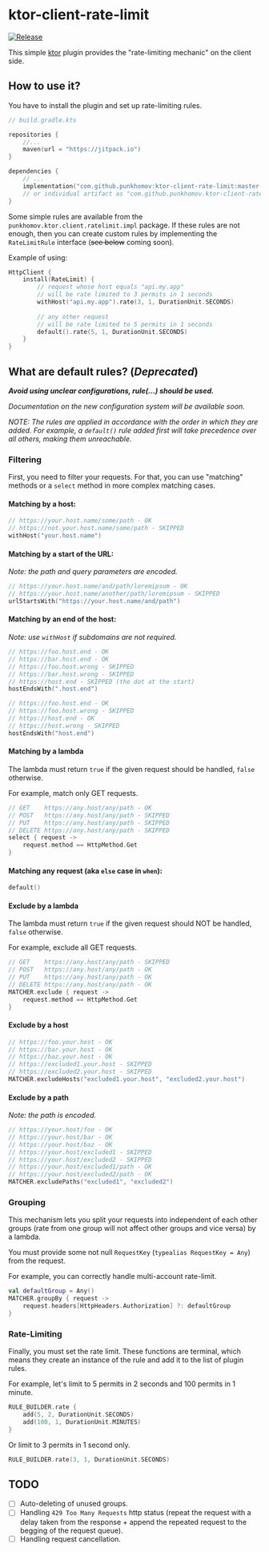 # ktor-client-rate-limit
[![Release](https://jitpack.io/v/punkhomov/ktor-client-rate-limit.svg)](https://jitpack.io/#punkhomov/ktor-client-rate-limit)

This simple [ktor](https://github.com/ktorio/ktor) plugin provides the "rate-limiting mechanic" on the client side.

## How to use it?
You have to install the plugin and set up rate-limiting rules.
```kotlin
// build.gradle.kts

repositories {
    //...
    maven(url = "https://jitpack.io")
}

dependencies {
    // ...
    implementation("com.github.punkhomov:ktor-client-rate-limit:master-SNAPSHOT")
    // or individual artifact as "com.github.punkhomov.ktor-client-rate-limit:ktor-client-rate-limit"
}
```

Some simple rules are available from the `punkhomov.ktor.client.ratelimit.impl` package. If these rules are not enough, then you can create custom rules by implementing the ``RateLimitRule`` interface (~~see below~~ coming soon).

Example of using:
```kotlin
HttpClient {
    install(RateLimit) {
        // request whose host equals "api.my.app"
        // will be rate limited to 3 permits in 1 seconds
        withHost("api.my.app").rate(3, 1, DurationUnit.SECONDS)
        
        // any other request
        // will be rate limited to 5 permits in 1 seconds
        default().rate(5, 1, DurationUnit.SECONDS)
    }
}
```

## What are default rules? (*Deprecated*)
***Avoid using unclear configurations, rule(...) should be used.***

*Documentation on the new configuration system will be available soon.*

_NOTE: The rules are applied in accordance with the order in which they are added.
For example, a `default()` rule added first will take precedence over all others, making them unreachable._

### Filtering
First, you need to filter your requests. For that, you can use "matching" methods or a ``select`` method in more complex matching cases.

#### Matching by a host:
```kotlin
// https://your.host.name/some/path - OK
// https://not.your.host.name/some/path - SKIPPED
withHost("your.host.name")
```

#### Matching by a start of the URL:
*Note: the path and query parameters are encoded.*
```kotlin
// https://your.host.name/and/path/loremipsum - OK
// https://your.host.name/another/path/loremipsum - SKIPPED
urlStartsWith("https://your.host.name/and/path")
```

#### Matching by an end of the host:
*Note: use `withHost` if subdomains are not required.*
```kotlin
// https://foo.host.end - OK
// https://bar.host.end - OK
// https://foo.host.wrong - SKIPPED
// https://bar.host.wrong - SKIPPED
// https://host.end - SKIPPED (the dot at the start)
hostEndsWith(".host.end")
```

```kotlin
// https://foo.host.end - OK
// https://foo.host.wrong - SKIPPED
// https://host.end - OK
// https://host.wrong - SKIPPED
hostEndsWith("host.end")
```

#### Matching by a lambda
The lambda must return `true` if the given request should be handled, `false` otherwise.

For example, match only GET requests.
```kotlin
// GET    https://any.host/any/path - OK
// POST   https://any.host/any/path - SKIPPED
// PUT    https://any.host/any/path - SKIPPED
// DELETE https://any.host/any/path - SKIPPED
select { request ->
    request.method == HttpMethod.Get
}
```


#### Matching any request (aka `else` case in `when`):
```kotlin
default()
```

#### Exclude by a lambda
The lambda must return `true` if the given request should NOT be handled, `false` otherwise.

For example, exclude all GET requests.
```kotlin
// GET    https://any.host/any/path - SKIPPED
// POST   https://any.host/any/path - OK
// PUT    https://any.host/any/path - OK
// DELETE https://any.host/any/path - OK
MATCHER.exclude { request ->
    request.method == HttpMethod.Get
}
```


#### Exclude by a host
```kotlin
// https://foo.your.host - OK
// https://bar.your.host - OK
// https://baz.your.host - OK
// https://excluded1.your.host - SKIPPED
// https://excluded2.your.host - SKIPPED
MATCHER.excludeHosts("excluded1.your.host", "excluded2.your.host")
```


#### Exclude by a path
*Note: the path is encoded.*
```kotlin
// https://your.host/foo - OK
// https://your.host/bar - OK
// https://your.host/baz - OK
// https://your.host/excluded1 - SKIPPED
// https://your.host/excluded2 - SKIPPED
// https://your.host/excluded1/path - OK
// https://your.host/excluded2/path - OK
MATCHER.excludePaths("excluded1", "excluded2")
```


### Grouping
This mechanism lets you split your requests into independent of each other groups (rate from one group will not affect other groups and vice versa) by a lambda.

You must provide some not null `RequestKey` (`typealias RequestKey = Any`) from the request.

For example, you can correctly handle multi-account rate-limit.
```kotlin
val defaultGroup = Any()
MATCHER.groupBy { request ->
    request.headers[HttpHeaders.Authorization] ?: defaultGroup
}
```

### Rate-Limiting
Finally, you must set the rate limit. These functions are terminal, which means they create an instance of the rule and add it to the list of plugin rules.

For example, let's limit to 5 permits in 2 seconds and 100 permits in 1 minute.
```kotlin
RULE_BUILDER.rate {
    add(5, 2, DurationUnit.SECONDS)
    add(100, 1, DurationUnit.MINUTES)
}
```
Or limit to 3 permits in 1 second only.
```kotlin
RULE_BUILDER.rate(3, 1, DurationUnit.SECONDS)
```


## TODO
- [ ] Auto-deleting of unused groups.
- [ ] Handling `429 Too Many Requests` http status (repeat the request with a delay taken from the response + append the repeated request to the begging of the request queue).
- [ ] Handling request cancellation.